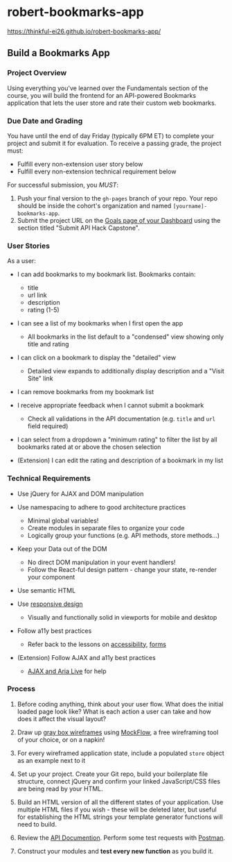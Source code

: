 # robert-bookmarks-app

https://thinkful-ei26.github.io/robert-bookmarks-app/

## Build a Bookmarks App

### Project Overview
Using everything you've learned over the Fundamentals section of the course, you will build the frontend for an API-powered Bookmarks application that lets the user store and rate their custom web bookmarks.

### Due Date and Grading
You have until the end of day Friday (typically 6PM ET) to complete your project and submit it for evaluation. To receive a passing grade, the project must:

* Fulfill every non-extension user story below
* Fulfill every non-extension technical requirement below

For successful submission, you *MUST*:

1) Push your final version to the `gh-pages` branch of your repo. Your repo should be inside the cohort's organization and named `[yourname]-bookmarks-app`.
2) Submit the project URL on the [Goals page of your Dashboard](https://dashboard.thinkful.com/goals) using the section titled "Submit API Hack Capstone". 

### User Stories

As a user:
* I can add bookmarks to my bookmark list. Bookmarks contain:
  * title
  * url link
  * description
  * rating (1-5)

* I can see a list of my bookmarks when I first open the app
  * All bookmarks in the list default to a "condensed" view showing only title and rating

* I can click on a bookmark to display the "detailed" view
  * Detailed view expands to additionally display description and a "Visit Site" link

* I can remove bookmarks from my bookmark list

* I receive appropriate feedback when I cannot submit a bookmark
  * Check all validations in the API documentation (e.g. `title` and `url` field required)

* I can select from a dropdown a "minimum rating" to filter the list by all bookmarks rated at or above the chosen selection

* (Extension) I can edit the rating and description of a bookmark in my list

### Technical Requirements

* Use jQuery for AJAX and DOM manipulation

* Use namespacing to adhere to good architecture practices
  * Minimal global variables!
  * Create modules in separate files to organize your code
  * Logically group your functions (e.g. API methods, store methods...)

* Keep your Data out of the DOM
  * No direct DOM manipulation in your event handlers!
  * Follow the React-ful design pattern - change your state, re-render your component

* Use semantic HTML

* Use [responsive design](https://courses.thinkful.com/web-dev-001v1/lesson/1.6)
  * Visually and functionally solid in viewports for mobile and desktop

* Follow a11y best practices
  * Refer back to the lessons on [accessibility](https://courses.thinkful.com/web-dev-001v1/assignment/1.2.5), [forms](https://courses.thinkful.com/web-dev-001v1/assignment/1.5.1)
  
* (Extension) Follow AJAX and a11y best practices
  * [AJAX and Aria Live](https://courses.thinkful.com/web-dev-002v1/assignment/1.2.3) for help


### Process

1) Before coding anything, think about your user flow. What does the initial loaded page look like?  What is each action a user can take and how does it affect the visual layout?

2) Draw up [gray box wireframes](http://bradfrost.com/blog/post/html-wireframes/) using [MockFlow](http://mockflow.com), a free wireframing tool of your choice, or on a napkin!

3) For every wireframed application state, include a populated `store` object as an example next to it

4) Set up your project.  Create your Git repo, build your boilerplate file structure, connect jQuery and confirm your linked JavaScript/CSS files are being read by your HTML.

5) Build an HTML version of all the different states of your application. Use multiple HTML files if you wish - these will be deleted later, but useful for establishing the HTML strings your template generator functions will need to build.

6) Review the [API Documention](https://thinkful-list-api.herokuapp.com/endpoints/bookmarks). Perform some test requests with [Postman](https://chrome.google.com/webstore/detail/postman/fhbjgbiflinjbdggehcddcbncdddomop?hl=en). 

7) Construct your modules and **test every new function** as you build it.
